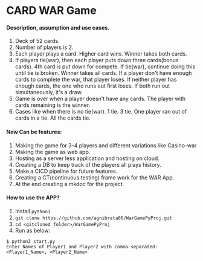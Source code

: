 # CARD WAR Game #
#### Description, assumption and use cases. ####
1. Deck of 52 cards.
2. Number of players is 2.
3. Each player plays a card. Higher card wins. Winner takes both cards.
4. If players tie(war), then each player puts down three cards(bonus cards). 4th card is put down for compete. 
   If tie(war), continue doing this until tie is broken. Winner takes all cards.
   If a player don't have enough cards to complete the war, that player loses. 
   If neither player has enough cards, the one who runs out first loses. If both run out simultaneously, it's a draw.
5. Game is over when a player doesn't have any cards. The player with
   cards remaining is the winner.
6. Cases like when there is no tie(war). 1 tie. 3 tie. One player ran out of cards in a tie. All the cards tie.
   
#### New Can be features: ####
1. Making the game for 3-4 players and different variations like Casino-war
2. Making the game as web app.
3. Hosting as a server less application and hosting on cloud.
4. Creating a DB to keep track of the players all plays history.
5. Make a CICD pipeline for future features.
6. Creating a CT(continuous testing) frame work for the WAR App.
7. At the end creating a mkdoc for the project.

#### How to use the APP? ####
1. Install `python3`
2. `git clone https://github.com/agnibrata86/WarGamePyProj.git`
3. `cd <gitcloned folder>/WarGamePyProj`
4. Run as below:
```
$ python3 start.py
Enter Names of Player1 and Player2 with comma separated: <Player1_Name>, <Player2_Name>
```
